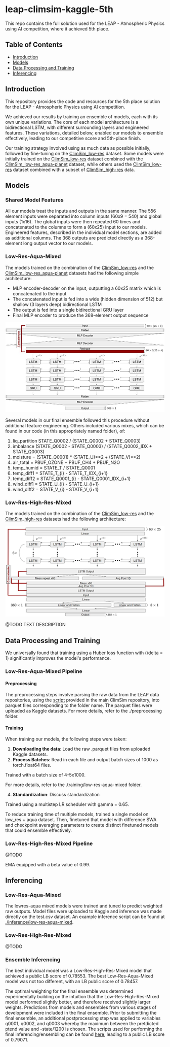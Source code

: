 # leap-climsim-kaggle-5th

This repo contains the full solution used for the LEAP - Atmospheric Physics using AI competition, where it achieved 5th place.

## Table of Contents
- [Introduction](#introduction)
- [Models](#models)
- [Data Processing and Training](#Data-Processing-and-Training)
- [Inferencing](#inferencing)

## Introduction
This repository provides the code and resources for the 5th place solution for the LEAP - Atmospheric Physics using AI competition.

We achieved our results by training an ensemble of models, each with its own unique variations. The core of each model architecture is a bidirectional LSTM, with different surrounding layers and engineered features. These variations, detailed below, enabled our models to ensemble effectively, leading to our competitive score and 5th-place finish.

Our training strategy involved using as much data as possible initially, followed by fine-tuning on the [ClimSim_low-res](https://huggingface.co/datasets/LEAP/ClimSim_low-res) dataset. Some models were initially trained on the [ClimSim_low-res](https://huggingface.co/datasets/LEAP/ClimSim_low-res) dataset combined with the [ClimSim_low-res_aqua-planet](https://huggingface.co/datasets/LEAP/ClimSim_low-res_aqua-planet) dataset, while others used the [ClimSim_low-res](https://huggingface.co/datasets/LEAP/ClimSim_low-res) dataset combined with a subset of [ClimSim_high-res](https://huggingface.co/datasets/LEAP/ClimSim_high-res) data.

## Models

### Shared Model Features

All our models treat the inputs and outputs in the same manner. The 556 element inputs were separated into column inputs (60x9 = 540) and global inputs (1x16). The global inputs were then repeated 60 times and concatenated to the columns to form a (60x25) input to our models. Engineered features, described in the individual model sections, are added as additional columns. The 368 outputs are predicted directly as a 368-element long output vector to our models.

### Low-Res-Aqua-Mixed

The models trained on the combination of the [ClimSim_low-res](https://huggingface.co/datasets/LEAP/ClimSim_low-res) and the [ClimSim_low-res_aqua-planet](https://huggingface.co/datasets/LEAP/ClimSim_low-res_aqua-planet) datasets had the following simple architecture:
- MLP encoder-decoder on the input, outputting a 60x25 matrix which is concatenated to the input
- The concatenated input is fed into a wide (hidden dimension of 512) but shallow (3 layers deep) bidirectional LSTM 
- The output is fed into a single bidirectional GRU layer
- Final MLP encoder to produce the 368-element output sequence

![alt text](LowResAquaArchitecture.jpg)

Several models in our final ensemble followed this procedure without additional feature engineering. Others included various mixes, which can be found in our code (in this appropriately named folder), of:
1. liq_partition STATE_Q0002 / (STATE_Q0002 + STATE_Q0003)
2. imbalance (STATE_Q0002 - STATE_Q0003) / (STATE_Q0002_IDX + STATE_Q0003)
3. moisture = (STATE_Q0001) * (STATE_U)**2 + (STATE_V)**2)
4. air_total = PBUF_OZONE + PBUF_CH4 + PBUF_N2O
5. temp_humid = STATE_T / STATE_Q0001
6. temp_diff1 = STATE_T_{i} - STATE_T_IDX_{i+1}
7. temp_diff2 = STATE_Q0001_{i} - STATE_Q0001_IDX_{i+1}
8. wind_diff1 = STATE_U_{i} - STATE_U_{i+1}
9. wind_diff2 = STATE_V_{i} - STATE_V_{i+1}

### Low-Res-High-Res-Mixed

The models trained on the combination of the [ClimSim_low-res](https://huggingface.co/datasets/LEAP/ClimSim_low-res) and the [ClimSim_high-res](https://huggingface.co/datasets/LEAP/ClimSim_high-res) datasets had the following architecture:

![alt text](LowResHighResArchitecture.jpg)

@TODO TEXT DESCRIPTION

## Data Processing and Training 

We universally found that training using a Huber loss function with \(\delta = 1\) significantly improves the model's performance.

### Low-Res-Aqua-Mixed Pipeline

#### Preprocessing
The preprocessing steps involve parsing the raw data from the LEAP data repositories, using the [script](https://github.com/leap-stc/ClimSim/blob/main/for_kaggle_users.py) provided in the main ClimSim repository, into parquet files corresponding to the folder name. The parquet files were uploaded as Kaggle datasets. For more details, refer to the ./preprocessing folder.

#### Training 

When training our models, the following steps were taken: 
1. **Downloading the data**: Load the raw .parquet files from uploaded Kaggle datasets.
2. **Process Batches**: Read in each file and output batch sizes of 1000 as torch.float64 files.

Trained with a batch size of 4-5x1000. 

For more details, refer to the .training/low-res-aqua-mixed folder.

4. **Standardization**: Discuss standardization

Trained using a multistep LR scheduler with gamma = 0.65. 

To reduce training time of multiple models, trained a single model on low_res + aqua dataset. Then, finetuned that model with difference SWA and checkpoint averaging parameters to create distinct finetuned models that could ensemble effectively.

### Low-Res-High-Res-Mixed Pipeline

@TODO 

EMA equipped with a beta value of 0.99. 

## Inferencing 

### Low-Res-Aqua-Mixed 

The lowres-aqua mixed models were trained and tuned to predict weighted raw outputs. Model files were uploaded to Kaggle and inference was made directly on the test.csv dataset. An example inference script can be found at [./inference/low-res-aqua-mixed](./inference/low-res-aqua-mixed).

### Low-Res-High-Res-Mixed

@TODO 

### Ensemble Inferencing

The best individual model was a Low-Res-High-Res-Mixed model that achieved a public LB score of 0.78553. The best Low-Res-Aqua-Mixed model was not too different, with an LB public score of 0.78457.

The optimal weighting for the final ensemble was determined experimentally building on the intuition that the Low-Res-High-Res-Mixed model performed slightly better, and therefore received slightly larger weights. Predictions from models and ensembles from various stages of development were included in the final ensemble. Prior to submitting the final ensemble, an additional postprocessing step was applied to variables q0001, q0002, and q0003 whereby the maximum between the pretdicted ptend value and -state/1200 is chosen. The scripts used for performing the final inferencing/ensembling can be found [here](https://www.kaggle.com/code/ajobseeker/final/notebook), leading to a public LB score of 0.79071.

